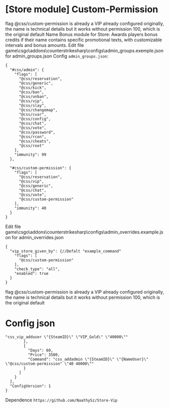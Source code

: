 # [Store module] Custom-Permission

flag @css/custom-permission is already a VIP already configured originally, the name is technical details but it works without permission 100, which is the original default
Name Bonus module for Store: Awards players bonus credits if their name contains specific promotional texts, with customizable intervals and bonus amounts.
Edit file game\csgo\addons\counterstrikesharp\configs\admin_groups.exemple.json for admin_groups.json
Config `admin_groups.json`:
```
{
  "#css/admin": {
    "flags": [
      "@css/reservation",
      "@css/generic",
      "@css/kick",
      "@css/ban",
      "@css/unban",
      "@css/vip",
      "@css/slay",
      "@css/changemap",
      "@css/cvar",
      "@css/config",
      "@css/chat",
      "@css/vote",
      "@css/password",
      "@css/rcon",
      "@css/cheats",
      "@css/root"
    ],
    "immunity": 99
  },
  
  "#css/custom-permission": {
    "flags": [
      "@css/reservation",
      "@css/vip",
      "@css/generic",
      "@css/chat",
      "@css/vote",
      "@css/custom-permission"
    ],
    "immunity": 40
  }
}
```

Edit file game\csgo\addons\counterstrikesharp\configs\admin_overrides.example.json for admin_overrides.json

```
{
  "vip_store_given_by": {//Defalt "example_command"
    "flags": [
      "@css/custom-permission"
    ],
    "check_type": "all",
    "enabled": true
  }
}
```

flag @css/custom-permission is already a VIP already configured originally, the name is technical details but it works without permission 100, which is the original default

# Config json
```
"css_vip_adduser \"{SteamID}\" \"VIP_Gold\" \"40000\""
        },
        {
          "Days": 60,
          "Price": 3500,
          "Command": "css_addadmin \"{SteamID}\" \"{NameUser}\" \"@css/custom-permission" \"40 40000\""
        }
      ]
    }
  ],
  "ConfigVersion": 1
}
```

Dependence
`https://github.com/NaathySz/Store-Vip`

